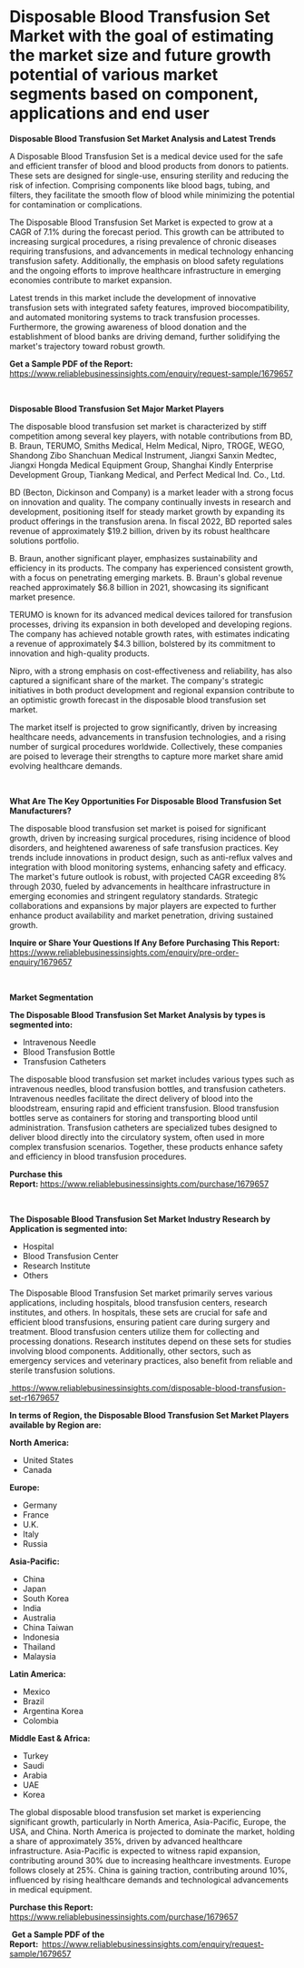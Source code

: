 <p><h1>Disposable Blood Transfusion Set Market with the goal of estimating the market size and future growth potential of various market segments based on component, applications and end user</h1></p><p><strong>Disposable Blood Transfusion Set Market Analysis and Latest Trends</strong></p>
<p><p>A Disposable Blood Transfusion Set is a medical device used for the safe and efficient transfer of blood and blood products from donors to patients. These sets are designed for single-use, ensuring sterility and reducing the risk of infection. Comprising components like blood bags, tubing, and filters, they facilitate the smooth flow of blood while minimizing the potential for contamination or complications.</p><p>The Disposable Blood Transfusion Set Market is expected to grow at a CAGR of 7.1% during the forecast period. This growth can be attributed to increasing surgical procedures, a rising prevalence of chronic diseases requiring transfusions, and advancements in medical technology enhancing transfusion safety. Additionally, the emphasis on blood safety regulations and the ongoing efforts to improve healthcare infrastructure in emerging economies contribute to market expansion.</p><p>Latest trends in this market include the development of innovative transfusion sets with integrated safety features, improved biocompatibility, and automated monitoring systems to track transfusion processes. Furthermore, the growing awareness of blood donation and the establishment of blood banks are driving demand, further solidifying the market's trajectory toward robust growth.</p></p>
<p><strong>Get a Sample PDF of the Report:&nbsp;</strong> <a href="https://www.reliablebusinessinsights.com/enquiry/request-sample/1679657?utm_campaign=1877&utm_medium=2&utm_source=Github&utm_content=ia&utm_term=13042025&utm_id=disposable-blood-transfusion-set">https://www.reliablebusinessinsights.com/enquiry/request-sample/1679657</a></p>
<p>&nbsp;</p>
<p><strong>Disposable Blood Transfusion Set Major Market Players</strong></p>
<p><p>The disposable blood transfusion set market is characterized by stiff competition among several key players, with notable contributions from BD, B. Braun, TERUMO, Smiths Medical, Helm Medical, Nipro, TROGE, WEGO, Shandong Zibo Shanchuan Medical Instrument, Jiangxi Sanxin Medtec, Jiangxi Hongda Medical Equipment Group, Shanghai Kindly Enterprise Development Group, Tiankang Medical, and Perfect Medical Ind. Co., Ltd.</p><p>BD (Becton, Dickinson and Company) is a market leader with a strong focus on innovation and quality. The company continually invests in research and development, positioning itself for steady market growth by expanding its product offerings in the transfusion arena. In fiscal 2022, BD reported sales revenue of approximately $19.2 billion, driven by its robust healthcare solutions portfolio.</p><p>B. Braun, another significant player, emphasizes sustainability and efficiency in its products. The company has experienced consistent growth, with a focus on penetrating emerging markets. B. Braun's global revenue reached approximately $6.8 billion in 2021, showcasing its significant market presence.</p><p>TERUMO is known for its advanced medical devices tailored for transfusion processes, driving its expansion in both developed and developing regions. The company has achieved notable growth rates, with estimates indicating a revenue of approximately $4.3 billion, bolstered by its commitment to innovation and high-quality products.</p><p>Nipro, with a strong emphasis on cost-effectiveness and reliability, has also captured a significant share of the market. The company's strategic initiatives in both product development and regional expansion contribute to an optimistic growth forecast in the disposable blood transfusion set market.</p><p>The market itself is projected to grow significantly, driven by increasing healthcare needs, advancements in transfusion technologies, and a rising number of surgical procedures worldwide. Collectively, these companies are poised to leverage their strengths to capture more market share amid evolving healthcare demands.</p></p>
<p>&nbsp;</p>
<p><strong>What Are The Key Opportunities For Disposable Blood Transfusion Set Manufacturers?</strong></p>
<p><p>The disposable blood transfusion set market is poised for significant growth, driven by increasing surgical procedures, rising incidence of blood disorders, and heightened awareness of safe transfusion practices. Key trends include innovations in product design, such as anti-reflux valves and integration with blood monitoring systems, enhancing safety and efficacy. The market's future outlook is robust, with projected CAGR exceeding 8% through 2030, fueled by advancements in healthcare infrastructure in emerging economies and stringent regulatory standards. Strategic collaborations and expansions by major players are expected to further enhance product availability and market penetration, driving sustained growth.</p></p>
<p><strong>Inquire or Share Your Questions If Any Before Purchasing This Report:</strong> <a href="https://www.reliablebusinessinsights.com/enquiry/pre-order-enquiry/1679657?utm_campaign=1877&utm_medium=2&utm_source=Github&utm_content=ia&utm_term=13042025&utm_id=disposable-blood-transfusion-set">https://www.reliablebusinessinsights.com/enquiry/pre-order-enquiry/1679657</a></p>
<p>&nbsp;</p>
<p><strong>Market Segmentation</strong></p>
<p><strong>The Disposable Blood Transfusion Set Market Analysis by types is segmented into:</strong></p>
<p><ul><li>Intravenous Needle</li><li>Blood Transfusion Bottle</li><li>Transfusion Catheters</li></ul></p>
<p><p>The disposable blood transfusion set market includes various types such as intravenous needles, blood transfusion bottles, and transfusion catheters. Intravenous needles facilitate the direct delivery of blood into the bloodstream, ensuring rapid and efficient transfusion. Blood transfusion bottles serve as containers for storing and transporting blood until administration. Transfusion catheters are specialized tubes designed to deliver blood directly into the circulatory system, often used in more complex transfusion scenarios. Together, these products enhance safety and efficiency in blood transfusion procedures.</p></p>
<p><strong>Purchase this Report:&nbsp;</strong><a href="https://www.reliablebusinessinsights.com/purchase/1679657?utm_campaign=1877&utm_medium=2&utm_source=Github&utm_content=ia&utm_term=13042025&utm_id=disposable-blood-transfusion-set">https://www.reliablebusinessinsights.com/purchase/1679657</a></p>
<p>&nbsp;</p>
<p><strong>The Disposable Blood Transfusion Set Market Industry Research by Application is segmented into:</strong></p>
<p><ul><li>Hospital</li><li>Blood Transfusion Center</li><li>Research Institute</li><li>Others</li></ul></p>
<p><p>The Disposable Blood Transfusion Set market primarily serves various applications, including hospitals, blood transfusion centers, research institutes, and others. In hospitals, these sets are crucial for safe and efficient blood transfusions, ensuring patient care during surgery and treatment. Blood transfusion centers utilize them for collecting and processing donations. Research institutes depend on these sets for studies involving blood components. Additionally, other sectors, such as emergency services and veterinary practices, also benefit from reliable and sterile transfusion solutions.</p></p>
<p><a href="https://www.reliablebusinessinsights.com/disposable-blood-transfusion-set-r1679657?utm_campaign=1877&utm_medium=2&utm_source=Github&utm_content=ia&utm_term=13042025&utm_id=disposable-blood-transfusion-set">&nbsp;https://www.reliablebusinessinsights.com/disposable-blood-transfusion-set-r1679657</a></p>
<p><strong>In terms of Region, the Disposable Blood Transfusion Set Market Players available by Region are:</strong></p>
<p>
    <p> <strong> North America: </strong>
        <ul>
            <li>United States</li>
            <li>Canada</li>
        </ul>
        </p> 
    <p> <strong> Europe: </strong>
        <ul>
            <li>Germany</li>
            <li>France</li>
            <li>U.K.</li>
            <li>Italy</li>
            <li>Russia</li>
        </ul>
        </p> 
    <p> <strong> Asia-Pacific: </strong>
        <ul>
            <li>China</li>
            <li>Japan</li>
            <li>South Korea</li>
            <li>India</li>
            <li>Australia</li>
            <li>China Taiwan</li>
            <li>Indonesia</li>
            <li>Thailand</li>
            <li>Malaysia</li>
        </ul>
        </p> 
    <p> <strong> Latin America: </strong>
        <ul>
            <li>Mexico</li>
            <li>Brazil</li>
            <li>Argentina Korea</li>
            <li>Colombia</li>
        </ul>
        </p> 
    <p> <strong> Middle East & Africa: </strong>
        <ul>
            <li>Turkey</li>
            <li>Saudi</li>
            <li>Arabia</li>
            <li>UAE</li>
            <li>Korea</li>
        </ul>
    </p>
    </p>
<p><p>The global disposable blood transfusion set market is experiencing significant growth, particularly in North America, Asia-Pacific, Europe, the USA, and China. North America is projected to dominate the market, holding a share of approximately 35%, driven by advanced healthcare infrastructure. Asia-Pacific is expected to witness rapid expansion, contributing around 30% due to increasing healthcare investments. Europe follows closely at 25%. China is gaining traction, contributing around 10%, influenced by rising healthcare demands and technological advancements in medical equipment.</p></p>
<p><strong>Purchase this Report: </strong><a href="https://www.reliablebusinessinsights.com/purchase/1679657?utm_campaign=1877&utm_medium=2&utm_source=Github&utm_content=ia&utm_term=13042025&utm_id=disposable-blood-transfusion-set">https://www.reliablebusinessinsights.com/purchase/1679657</a></p>
<p>&nbsp;<strong>Get a Sample PDF of the Report:&nbsp;&nbsp;</strong><a href="https://www.reliablebusinessinsights.com/enquiry/request-sample/1679657?utm_campaign=1877&utm_medium=2&utm_source=Github&utm_content=ia&utm_term=13042025&utm_id=disposable-blood-transfusion-set">https://www.reliablebusinessinsights.com/enquiry/request-sample/1679657</a></p>
<p><strong></strong></p>
<p><p></p><p></p><p></p></p>